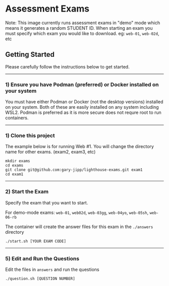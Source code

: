 # Assessment Exams
Note: This image currently runs assessment exams in "demo" mode which means it generates a random STUDENT ID.  When starting an exam you must specify which exam you would like to download.  eg: `web-01`, `web-02d`, etc

## Getting Started

Please carefully follow the instructions below to get started.

----
### 1) Ensure you have Podman (preferred) or Docker installed on your system

You must have either Podman or Docker (not the desktop versions) installed on your system.  Both of these are easily installed on any system including WSL2.  Podman is preferred as it is more secure does not requre root to run containers.

----
### 1)  Clone this project
The example below is for running Web #1.  You will change the directory name for other exams. (exam2, exam3, etc)

```terminal
mkdir exams
cd exams
git clone git@github.com:gary-jipp/lighthouse-exams.git exam1
cd exam1
```

----
### 2)  Start the Exam
Specify the exam that you want to start.

For demo-mode exams: `web-01`, `web02d`, `web-03gg`, `web-04yo`, `web-05sh`, `web-06-rb`

The container will create the answer files for this exam in the `./answers` directory

```terminal
./start.sh [YOUR EXAM CODE]
```

----
### 5)  Edit and Run the Questions
Edit the files in `answers` and run the questions

```terminal
./question.sh [QUESTION NUMBER]
```